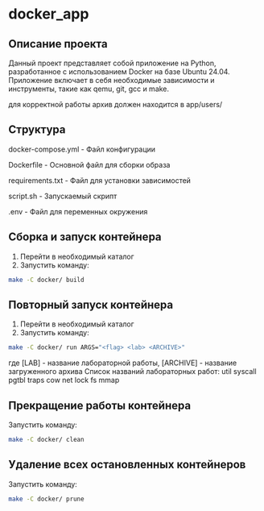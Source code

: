 # docker_app

## Описание проекта
Данный проект представляет собой приложение на Python, разработанное с использованием Docker на базе Ubuntu 24.04. Приложение включает в себя необходимые зависимости и инструменты, такие как qemu, git, gcc и make.

для корректной работы архив должен находится в app/users/
## Структура
docker-compose.yml     - Файл конфигурации
   
Dockerfile             - Основной файл для сборки образа
   
requirements.txt       - Файл для установки зависимостей
   
script.sh              - Запускаемый скрипт
   
.env                   - Файл для переменных окружения

## Cборка и запуск контейнера
1. Перейти в необходимый каталог
2. Запустить команду:
```bash
make -C docker/ build
```
## Повторный запуск контейнера
1. Перейти в необходимый каталог
2. Запустить команду:
```bash
make -C docker/ run ARGS="<flag> <lab> <ARCHIVE>"
```
где   [LAB] - название лабораторной работы, [ARCHIVE] - название загруженного архива
Список названий лабораторных работ:
  util syscall pgtbl traps cow net lock fs mmap

## Прекращение работы контейнера
Запустить команду:
```bash
make -C docker/ clean
```
## Удаление всех остановленных контейнеров
Запустить команду:
```bash
make -C docker/ prune
```
